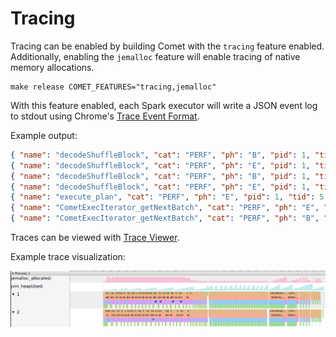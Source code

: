 <!--
Licensed to the Apache Software Foundation (ASF) under one
or more contributor license agreements.  See the NOTICE file
distributed with this work for additional information
regarding copyright ownership.  The ASF licenses this file
to you under the Apache License, Version 2.0 (the
"License"); you may not use this file except in compliance
with the License.  You may obtain a copy of the License at

  http://www.apache.org/licenses/LICENSE-2.0

Unless required by applicable law or agreed to in writing,
software distributed under the License is distributed on an
"AS IS" BASIS, WITHOUT WARRANTIES OR CONDITIONS OF ANY
KIND, either express or implied.  See the License for the
specific language governing permissions and limitations
under the License.
-->

# Tracing

Tracing can be enabled by building Comet with the `tracing` feature enabled. Additionally, enabling the `jemalloc` 
feature will enable tracing of native memory allocations.

```shell
make release COMET_FEATURES="tracing,jemalloc"
```

With this feature enabled, each Spark executor will write a JSON event log to stdout using 
Chrome's [Trace Event Format].

[Trace Event Format]: https://docs.google.com/document/d/1CvAClvFfyA5R-PhYUmn5OOQtYMH4h6I0nSsKchNAySU/preview?tab=t.0#heading=h.yr4qxyxotyw

Example output:

```json
{ "name": "decodeShuffleBlock", "cat": "PERF", "ph": "B", "pid": 1, "tid": 5, "ts": 10109225730 },
{ "name": "decodeShuffleBlock", "cat": "PERF", "ph": "E", "pid": 1, "tid": 5, "ts": 10109228835 },
{ "name": "decodeShuffleBlock", "cat": "PERF", "ph": "B", "pid": 1, "tid": 5, "ts": 10109245928 },
{ "name": "decodeShuffleBlock", "cat": "PERF", "ph": "E", "pid": 1, "tid": 5, "ts": 10109248843 },
{ "name": "execute_plan", "cat": "PERF", "ph": "E", "pid": 1, "tid": 5, "ts": 10109350935 },
{ "name": "CometExecIterator_getNextBatch", "cat": "PERF", "ph": "E", "pid": 1, "tid": 5, "ts": 10109367116 },
{ "name": "CometExecIterator_getNextBatch", "cat": "PERF", "ph": "B", "pid": 1, "tid": 5, "ts": 10109479156 },
```

Traces can be viewed with [Trace Viewer]. 

[Trace Viewer]: https://github.com/catapult-project/catapult/blob/main/tracing/README.md

Example trace visualization:

![tracing](../_static/images/tracing.png)
